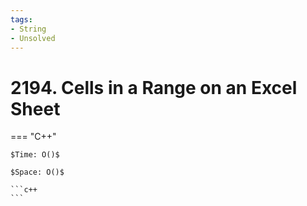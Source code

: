 ```yaml
---
tags:
- String
- Unsolved
---
```



# 2194. Cells in a Range on an Excel Sheet

=== "C++"

    $Time: O()$

    $Space: O()$

    ```c++
    ```